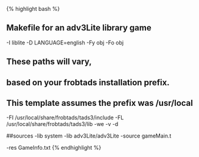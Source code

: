 {% highlight bash %}
## Makefile for an adv3Lite library game

-I liblite
-D LANGUAGE=english
-Fy obj
-Fo obj
## These paths will vary,
## based on your frobtads installation prefix.
## This template assumes the prefix was /usr/local
-FI /usr/local/share/frobtads/tads3/include
-FL /usr/local/share/frobtads/tads3/lib
-we
-v
-d

##sources
-lib system
-lib adv3Lite/adv3Lite
-source gameMain.t

-res
GameInfo.txt
{% endhighlight %}